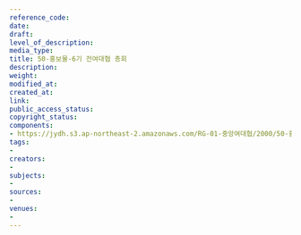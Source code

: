 ```yaml
---
reference_code: 
date: 
draft: 
level_of_description: 
media_type: 
title: 50-홍보물-6기 전여대협 총회
description: 
weight: 
modified_at: 
created_at: 
link: 
public_access_status: 
copyright_status: 
components:
- https://jydh.s3.ap-northeast-2.amazonaws.com/RG-01-중앙여대협/2000/50-홍보물-6기+전여대협+총회.pdf
tags:
- 
creators:
- 
subjects:
- 
sources:
- 
venues:
- 
---
```


